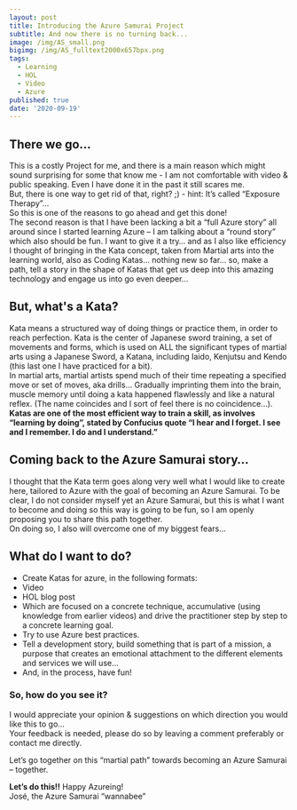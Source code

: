 ```yaml
---
layout: post
title: Introducing the Azure Samurai Project
subtitle: And now there is no turning back...
image: /img/AS_small.png
bigimg: /img/AS_fulltext2000x657bpx.png
tags:
  - Learning
  - HOL
  - Video
  - Azure
published: true
date: '2020-09-19'
---
```

   
## There we go...   
This is a costly Project for me, and there is a main reason which might sound surprising for some that know me - I am not comfortable with video & public speaking. Even I have done it in the past it still scares me.   
But, there is one way to get rid of that, right? ;) - hint: It’s called “Exposure Therapy”…   
So this is one of the reasons to go ahead and get this done!   
The second reason is that I have been lacking a bit a “full Azure story” all around since I started learning Azure – I am talking about a “round story” which also should be fun. 
I want to give it a try… and as I also like efficiency I thought of bringing in the Kata concept, taken from Martial arts into the learning world, also as Coding Katas… nothing new so far… so, make a path, tell a story in the shape of Katas that get us deep into this amazing technology and engage us into go even deeper…   
   
## But, what's a Kata?   
Kata means a structured way of doing things or practice them, in order to reach perfection. Kata is the center of Japanese sword training, a set of movements and forms, which is used on ALL the significant types of martial arts using a Japanese Sword, a Katana, including Iaido, Kenjutsu and Kendo (this last one I have practiced for a bit).   
In martial arts, martial artists spend much of their time repeating a specified move or set of moves, aka drills... Gradually imprinting them into the brain, muscle memory until doing a kata happened flawlessly and like a natural reflex. (The name coincides and I sort of feel there is no coincidence…).   
__Katas are one of the most efficient way to train a skill, as involves “learning by doing”, stated by Confucius quote “I hear and I forget. I see and I remember. I do and I understand.”__   
   
## Coming back to the Azure Samurai story…   
I thought that the Kata term goes along very well what I would like to create here, tailored to Azure with the goal of becoming an Azure Samurai. 
To be clear, I do not consider myself yet an Azure Samurai, but this is what I want to become and doing so this way is going to be fun, so I am openly proposing you to share this path together.    
On doing so, I also will overcome one of my biggest fears…   
   
## What do I want to do?   
-	Create Katas for azure, in the following formats:   
  - Video   
  -	HOL blog post   
-	Which are focused on a concrete technique, accumulative (using knowledge from earlier videos) and drive the practitioner step by step to a concrete learning goal.   
-	Try to use Azure best practices.   
-	Tell a development story, build something that is part of a mission, a purpose that creates an emotional attachment to the different elements and services we will use…    
-	And, in the process, have fun!   
   
### So, how do you see it?    
I would appreciate your opinion & suggestions on which direction you would like this to go…   
Your feedback is needed, please do so by leaving a comment preferably or contact me directly.   
   
Let’s go together on this “martial path” towards becoming an Azure Samurai – together.   


**Let’s do this!!**
Happy Azureing!   
José, the Azure Samurai “wannabee”   
